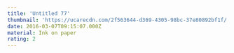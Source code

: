 ```yaml
---
title: 'Untitled 77'
thumbnail: 'https://ucarecdn.com/2f563644-d369-4305-98bc-37e80892bf1f/'
date: 2016-03-07T09:15:07.000Z
material: Ink on paper
rating: 2
---
```

